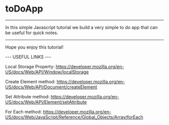 # toDoApp

---
In this simple Javascript tutorial we build a very simple to do app that can be useful for quick notes.

---
Hope you enjoy this tutorial!



--- USEFUL LINKS ---

Local Storage Property:
https://developer.mozilla.org/en-US/docs/Web/API/Window/localStorage

Create Element method:
https://developer.mozilla.org/en-US/docs/Web/API/Document/createElement

Set Attribute method:
https://developer.mozilla.org/en-US/docs/Web/API/Element/setAttribute

For Each method:
https://developer.mozilla.org/en-US/docs/Web/JavaScript/Reference/Global_Objects/Array/forEach
